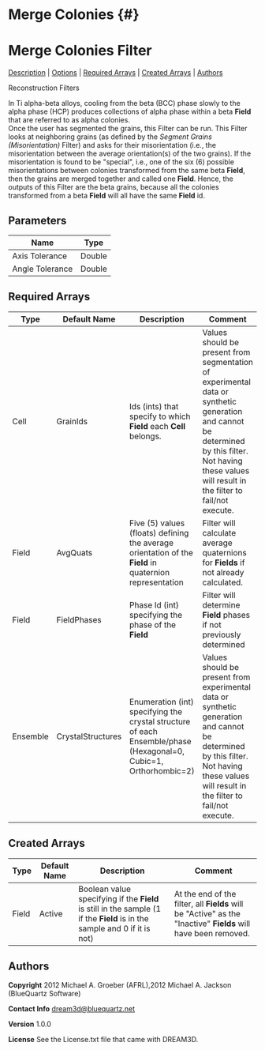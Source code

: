 Merge Colonies {#}
======
<h1 class="pHeading1">Merge Colonies Filter</h1>
<p class="pCellBody">
<a href="../ReconstructionFilters/MergeColonies.html#wp2">Description</a> | <a href="../ReconstructionFilters/MergeColonies.html#wp3">Options</a> | <a href="../ReconstructionFilters/MergeColonies.html#wp4">Required Arrays</a> | <a href="../ReconstructionFilters/MergeColonies.html#wp5">Created Arrays</a> | <a href="../ReconstructionFilters/MergeColonies.html#wp1">Authors</a> 

Reconstruction Filters


In Ti alpha-beta alloys, cooling from the beta (BCC) phase slowly to the alpha phase (HCP) produces collections of alpha phase within a beta **Field** that are referred to as alpha colonies.  
Once the user has segmented the grains, this Filter can be run.  This Filter looks at
neighboring grains (as defined by the _Segment Grains (Misorientation)_ Filter) and asks for their
misorientation (i.e., the misorientation between the average orientation(s) of the two grains).  If the misorientation is found to be "special", i.e., one of the six (6) possible misorientations between colonies transformed from the same beta **Field**,
then the grains are merged together and called one **Field**.  Hence, the outputs of this Filter are the beta grains, because all the colonies transformed from a beta **Field** will all have the same **Field** id.  

## Parameters ##

| Name | Type |
|------|------|
| Axis Tolerance | Double |
| Angle Tolerance | Double |

## Required Arrays ##

| Type | Default Name | Description | Comment |
|------|--------------|-------------|---------|
| Cell | GrainIds | Ids (ints) that specify to which **Field** each **Cell** belongs. | Values should be present from segmentation of experimental data or synthetic generation and cannot be determined by this filter. Not having these values will result in the filter to fail/not execute. |
| Field | AvgQuats | Five (5) values (floats) defining the average orientation of the **Field** in quaternion representation | Filter will calculate average quaternions for **Fields** if not already calculated. |
| Field | FieldPhases | Phase Id (int) specifying the phase of the **Field** | Filter will determine **Field** phases if not previously determined |
| Ensemble | CrystalStructures | Enumeration (int) specifying the crystal structure of each Ensemble/phase (Hexagonal=0, Cubic=1, Orthorhombic=2) | Values should be present from experimental data or synthetic generation and cannot be determined by this filter. Not having these values will result in the filter to fail/not execute. |

## Created Arrays ##

| Type | Default Name | Description | Comment |
|------|--------------|-------------|---------|
| Field | Active | Boolean value specifying if the **Field** is still in the sample (1 if the **Field** is in the sample and 0 if it is not) | At the end of the filter, all **Fields** will be "Active" as the "Inactive" **Fields** will have been removed.  |

## Authors ##

**Copyright** 2012 Michael A. Groeber (AFRL),2012 Michael A. Jackson (BlueQuartz Software)

**Contact Info** dream3d@bluequartz.net

**Version** 1.0.0

**License**  See the License.txt file that came with DREAM3D.




